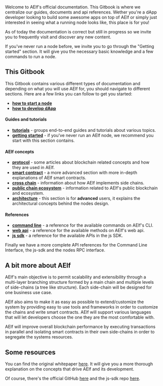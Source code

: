 Welcome to AElf's official documentation. This Gitbook is where we centralize our guides, documents and api references. Wether you're a dApp developer looking to build some awesome apps on top of AElf or simply just interested in seeing what a running node looks like, this place is for you!

As of today the documentation is correct but still in progress so we invite you to frequently visit and discover any new content.

If you've never run a node before, we invite you to go through the "Getting started" section. It will give you the necessary basic knowledge and a few commands to run a node.

## This Gitbook

This Gitbook contains various different types of documentation and depending on what you will use AElf for, you should navigate to different sections. Here are a few links you can follow to get you started:
- [**how to start a node**](Introduction/quickstart.md)
- [**how to develop dApp**](tutorials/dapp/main.md)

#### Guides and tutorials

- [**tutorials**](tutorials/main.md) - groups end-to-end guides and tutorials about various topics.  
- [**getting started**](Introduction/main.md) - if you've never run an AElf node, we recommend you start with this section contains.

#### AElf concepts

- [**protocol**](Protocol/protocol.md) - some articles about blockchain related concepts and how they are used in AElf.
- [**smart contract**](Contract/contracts.md) - a more advanced section with more in-depth explanations of AElf smart contracts.
- [**cross chain**](crosschain/crosschain.md) - information about how AElf implements side chains.
- [**public chain ecosystem**](publicchain/publicchain.md) - information related to AElf's public blockchain and ecosystem.
- [**architecture**](Architecture/architecture.md) - this section is for **advanced** users, it explains the architectural concepts behind the nodes design.

#### References

- [**command line**](cli/methods.md) - a reference for the available commands on AElf's CLI.
- [**web api**](Web/main.md) - a reference for the available methods on AElf's web api.
- [**js sdk**](SDK/js.md) - a reference for the available APIs in the js SDK.

Finally we have a more complete API references for the Command Line Interface, the js-sdk and the nodes RPC interface.

## A bit more about AElf

AElf's main objective is to permit scalability and extensibility through a multi-layer branching structure formed by a main chain and multiple levels of side-chains (a tree like structure). Each side-chain will be designed for one business use case. 

AElf also aims to make it as easy as possible to extend/customize the system by providing easy to use tools and frameworks in order to customize the chains and write smart contracts. AElf will support various languages that will let developers choose the one they are the most comfortable with.

AElf will improve overall blockchain performance by executing transactions in parallel and isolating smart contracts in their own side-chains in order to segregate the systems resources.

## Some resources

You can find the original whitepaper [here](https://aelf.io/gridcn/aelf_whitepaper_EN.pdf?v=1.6). It will give you a more thorough explanation on the concepts that drive AElf and its development.

Of course, there's the official GitHub [here](https://github.com/AElfProject/AElf) and the js-sdk repo [here](https://github.com/AElfProject/aelf-sdk.js).